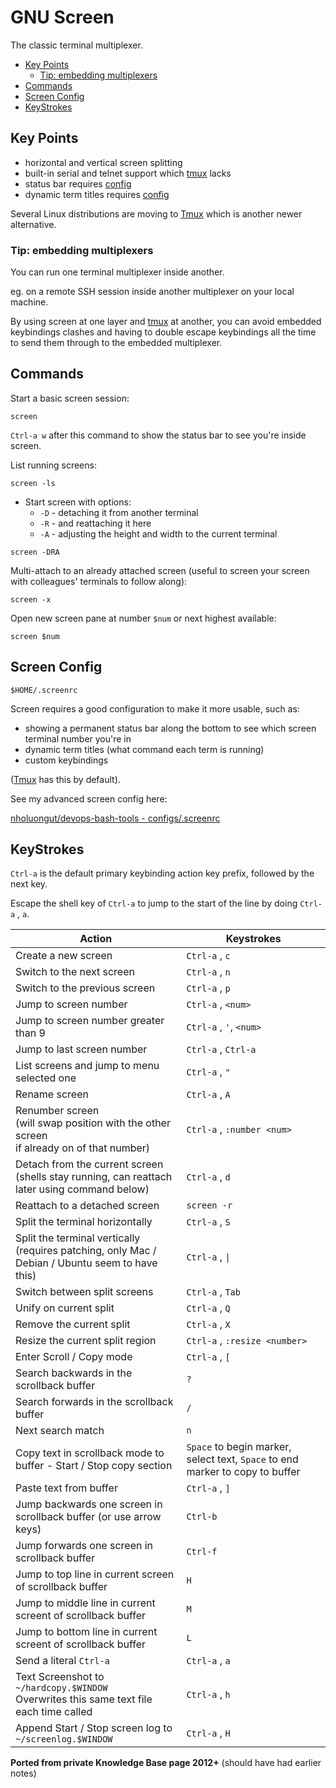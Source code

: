 # GNU Screen

The classic terminal multiplexer.

<!-- INDEX_START -->

- [Key Points](#key-points)
  - [Tip: embedding multiplexers](#tip-embedding-multiplexers)
- [Commands](#commands)
- [Screen Config](#screen-config)
- [KeyStrokes](#keystrokes)

<!-- INDEX_END -->

## Key Points

- horizontal and vertical screen splitting
- built-in serial and telnet support which [tmux](tmux.md) lacks
- status bar requires [config](#screen-config)
- dynamic term titles requires [config](#commands)

Several Linux distributions are moving to [Tmux](tmux.md) which is another newer alternative.

### Tip: embedding multiplexers

You can run one terminal multiplexer inside another.

eg. on a remote SSH session inside another multiplexer on your local machine.

By using screen at one layer and [tmux](tmux.md) at another, you can avoid embedded keybindings clashes and having to double escape
keybindings all the time to send them through to the embedded multiplexer.

## Commands

Start a basic screen session:

```shell
screen
```

`Ctrl-a w` after this command to show the status bar to see you're inside screen.

List running screens:

```shell
screen -ls
```

- Start screen with options:
  - `-D` - detaching it from another terminal
  - `-R` - and reattaching it here
  - `-A` - adjusting the height and width to the current terminal

```shell
screen -DRA
```

Multi-attach to an already attached screen (useful to screen your screen with colleagues' terminals to follow along):

```shell
screen -x
```

Open new screen pane at number `$num` or next highest available:

```shell
screen $num
```

## Screen Config

`$HOME/.screenrc`

Screen requires a good configuration to make it more usable, such as:

- showing a permanent status bar along the bottom to see which screen terminal number you're in
- dynamic term titles (what command each term is running)
- custom keybindings

([Tmux](tmux.md) has this by default).

See my advanced screen config here:

[nholuongut/devops-bash-tools - configs/.screenrc](https://github.com/nholuongut/devops-bash-tools/blob/master/configs/.screenrc)

## KeyStrokes

`Ctrl-a` is the default primary keybinding action key prefix, followed by the next key.

Escape the shell key of `Ctrl-a` to jump to the start of the line by doing `Ctrl-a` , `a`.

| Action                                                                                             | Keystrokes                                                                    |
|----------------------------------------------------------------------------------------------------|-------------------------------------------------------------------------------|
| Create a new screen                                                                                | `Ctrl-a` , `c`                                                                |
| Switch to the next screen                                                                          | `Ctrl-a` , `n`                                                                |
| Switch to the previous screen                                                                      | `Ctrl-a` , `p`                                                                |
| Jump to screen number                                                                              | `Ctrl-a` , `<num>`                                                            |
| Jump to screen number greater than 9                                                               | `Ctrl-a` , `'`, `<num>`                                                       |
| Jump to last screen number                                                                         | `Ctrl-a` , `Ctrl-a`                                                           |
| List screens and jump to menu selected one                                                         | `Ctrl-a` , `"`                                                                |
| Rename screen                                                                                      | `Ctrl-a` , `A`                                                                |
| Renumber screen<br>(will swap position with the other screen<br>if already on of that number)      | `Ctrl-a` , `:number <num>`                                                    |
| Detach from the current screen<br>(shells stay running, can reattach later using command below)    | `Ctrl-a` , `d`                                                                |
| Reattach to a detached screen                                                                      | `screen -r`                                                                   |
| Split the terminal horizontally                                                                    | `Ctrl-a` , `S`                                                                |
| Split the terminal vertically<br>(requires patching, only Mac / Debian / Ubuntu seem to have this) | `Ctrl-a` , `\|`                                                               |
| Switch between split screens                                                                       | `Ctrl-a` , `Tab`                                                              |
| Unify on current split                                                                             | `Ctrl-a` , `Q`                                                                |
| Remove the current split                                                                           | `Ctrl-a` , `X`                                                                |
| Resize the current split region                                                                    | `Ctrl-a` , `:resize <number>`                                                 |
| Enter Scroll / Copy mode                                                                           | `Ctrl-a` , `[`                                                                |
| Search backwards in the scrollback buffer                                                          | `?`                                                                           |
| Search forwards in the scrollback buffer                                                           | `/`                                                                           |
| Next search match                                                                                  | `n`                                                                           |
| Copy text in scrollback mode to buffer - Start / Stop copy section                                 | `Space` to begin marker, select text, `Space` to end marker to copy to buffer |
| Paste text from buffer                                                                             | `Ctrl-a` , `]`                                                                |
| Jump backwards one screen in scrollback buffer (or use arrow keys)                                 | `Ctrl-b`                                                                      |
| Jump forwards one screen in scrollback buffer                                                      | `Ctrl-f`                                                                      |
| Jump to top line in current screen of scrollback buffer                                            | `H`                                                                           |
| Jump to middle line in current screent of scrollback buffer                                        | `M`                                                                           |
| Jump to bottom line in current screent of scrollback buffer                                        | `L`                                                                           |
| Send a literal `Ctrl-a`                                                                            | `Ctrl-a` , `a`                                                                |
| Text Screenshot to `~/hardcopy.$WINDOW`<br>Overwrites this same text file each time called         | `Ctrl-a` , `h`                                                                |
| Append Start / Stop screen log to `~/screenlog.$WINDOW`                                            | `Ctrl-a` , `H`                                                                |

**Ported from private Knowledge Base page 2012+** (should have had earlier notes)
